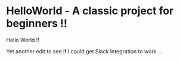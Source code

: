 # HelloWorld - A classic project for beginners !!

Hello World !!

Yet another edit to see if I could get Slack Integration to work ...
